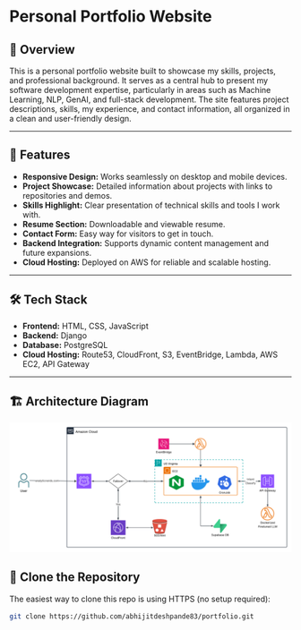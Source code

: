 # Personal Portfolio Website

## 📔 Overview

This is a personal portfolio website built to showcase my skills, projects, and professional background. It serves as a central hub to present my software development expertise, particularly in areas such as Machine Learning, NLP, GenAI, and full-stack development. The site features project descriptions, skills, my experience, and contact information, all organized in a clean and user-friendly design.

---

## 📱 Features

- **Responsive Design:** Works seamlessly on desktop and mobile devices.
- **Project Showcase:** Detailed information about projects with links to repositories and demos.
- **Skills Highlight:** Clear presentation of technical skills and tools I work with.
- **Resume Section:** Downloadable and viewable resume.
- **Contact Form:** Easy way for visitors to get in touch.
- **Backend Integration:** Supports dynamic content management and future expansions.
- **Cloud Hosting:** Deployed on AWS for reliable and scalable hosting.

---

## 🛠️ Tech Stack

- **Frontend:** HTML, CSS, JavaScript
- **Backend:** Django
- **Database:** PostgreSQL
- **Cloud Hosting:** Route53, CloudFront, S3, EventBridge, Lambda, AWS EC2, API Gateway

---

## 🏗️ Architecture Diagram

![Architecture Diagram](Documentation/Portfolio_HLD_v2.png)

## 🚀 Clone the Repository

The easiest way to clone this repo is using HTTPS (no setup required):

```bash
git clone https://github.com/abhijitdeshpande83/portfolio.git

